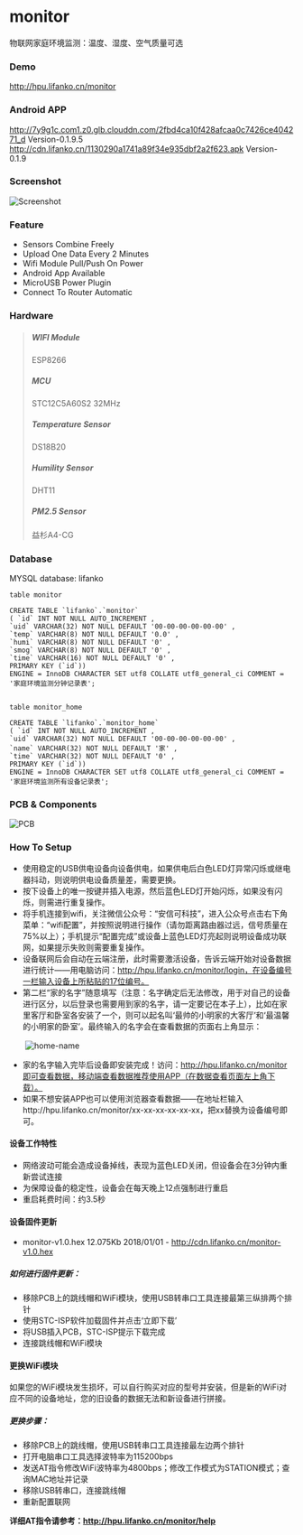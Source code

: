 # monitor
物联网家庭环境监测：温度、湿度、空气质量可选

### Demo
http://hpu.lifanko.cn/monitor

### Android APP

http://7y9g1c.com1.z0.glb.clouddn.com/2fbd4ca10f428afcaa0c7426ce404271_d Version-0.1.9.5
http://cdn.lifanko.cn/1130290a1741a89f34e935dbf2a2f623.apk Version-0.1.9

### Screenshot
![Screenshot](https://github.com/lifankohome/IOT-Monitor/blob/master/screenshot.png?raw=true)

### Feature
 + Sensors Combine Freely
 + Upload One Data Every 2 Minutes
 + Wifi Module Pull/Push On Power
 + Android App Available
 + MicroUSB Power Plugin
 + Connect To Router Automatic

### Hardware
 > ##### WIFI Module
 > ESP8266
 > ##### MCU
 > STC12C5A60S2 32MHz
 > ##### Temperature Sensor
 > DS18B20
 > ##### Humility Sensor
 > DHT11
 > ##### PM2.5 Sensor
 > 益杉A4-CG

### Database
MYSQL database: lifanko

```
table monitor

CREATE TABLE `lifanko`.`monitor`
( `id` INT NOT NULL AUTO_INCREMENT ,
`uid` VARCHAR(32) NOT NULL DEFAULT '00-00-00-00-00-00' ,
`temp` VARCHAR(8) NOT NULL DEFAULT '0.0' ,
`humi` VARCHAR(8) NOT NULL DEFAULT '0' ,
`smog` VARCHAR(8) NOT NULL DEFAULT '0' ,
`time` VARCHAR(16) NOT NULL DEFAULT '0' ,
PRIMARY KEY (`id`))
ENGINE = InnoDB CHARACTER SET utf8 COLLATE utf8_general_ci COMMENT = '家庭环境监测分钟记录表';


table monitor_home

CREATE TABLE `lifanko`.`monitor_home`
( `id` INT NOT NULL AUTO_INCREMENT ,
`uid` VARCHAR(32) NOT NULL DEFAULT '00-00-00-00-00-00' ,
`name` VARCHAR(32) NOT NULL DEFAULT '家' ,
`time` VARCHAR(32) NOT NULL DEFAULT '0' ,
PRIMARY KEY (`id`))
ENGINE = InnoDB CHARACTER SET utf8 COLLATE utf8_general_ci COMMENT = '家庭环境监测所有设备记录表';
```

### PCB & Components
![PCB](http://hpu.lifanko.cn/static/monitor/pcb.png)

### How To Setup
 + 使用稳定的USB供电设备向设备供电，如果供电后白色LED灯异常闪烁或继电器抖动，则说明供电设备质量差，需要更换。
 + 按下设备上的唯一按键并插入电源，然后蓝色LED灯开始闪烁，如果没有闪烁，则需进行重复操作。
 + 将手机连接到wifi，关注微信公众号：“安信可科技”，进入公众号点击右下角菜单：“wifi配置”，并按照说明进行操作（请勿距离路由器过远，信号质量在75%以上）；手机提示“配置完成”或设备上蓝色LED灯亮起则说明设备成功联网，如果提示失败则需要重复操作。
 + 设备联网后会自动在云端注册，此时需要激活设备，告诉云端开始对设备数据进行统计——用电脑访问：http://hpu.lifanko.cn/monitor/login，在设备编号一栏输入设备上所粘贴的17位编号。
 + 第二栏“家的名字”随意填写（注意：名字确定后无法修改，用于对自己的设备进行区分，以后登录也需要用到家的名字，请一定要记在本子上），比如在家里客厅和卧室各安装了一个，则可以起名叫‘最帅的小明家的大客厅’和‘最温馨的小明家的卧室’。最终输入的名字会在查看数据的页面右上角显示：

　　![home-name](http://hpu.lifanko.cn/static/monitor/home-name.jpg)

 + 家的名字输入完毕后设备即安装完成！访问：http://hpu.lifanko.cn/monitor即可查看数据，移动端查看数据推荐使用APP（在数据查看页面左上角下载）。
 + 如果不想安装APP也可以使用浏览器查看数据——在地址栏输入http://hpu.lifanko.cn/monitor/xx-xx-xx-xx-xx-xx，把xx替换为设备编号即可。

#### 设备工作特性
 + 网络波动可能会造成设备掉线，表现为蓝色LED关闭，但设备会在3分钟内重新尝试连接
 + 为保障设备的稳定性，设备会在每天晚上12点强制进行重启
 + 重启耗费时间：约3.5秒
 
#### 设备固件更新
 + monitor-v1.0.hex 12.075Kb 2018/01/01 - http://cdn.lifanko.cn/monitor-v1.0.hex
##### 如何进行固件更新：
 + 移除PCB上的跳线帽和WiFi模块，使用USB转串口工具连接最第三纵排两个排针
 + 使用STC-ISP软件加载固件并点击‘立即下载’
 + 将USB插入PCB，STC-ISP提示下载完成
 + 连接跳线帽和WiFi模块

#### 更换WiFi模块
如果您的WiFi模块发生损坏，可以自行购买对应的型号并安装，但是新的WiFi对应不同的设备地址，您的旧设备的数据无法和新设备进行拼接。
##### 更换步骤：
 + 移除PCB上的跳线帽，使用USB转串口工具连接最左边两个排针
 + 打开电脑串口工具选择波特率为115200bps
 + 发送AT指令修改WiFi波特率为4800bps；修改工作模式为STATION模式；查询MAC地址并记录
 + 移除USB转串口，连接跳线帽
 + 重新配置联网
 
**详细AT指令请参考：http://hpu.lifanko.cn/monitor/help**